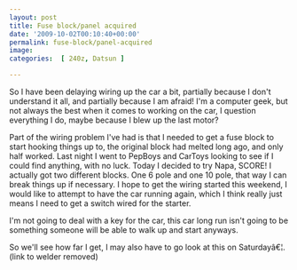 ```yaml
---
layout: post
title: Fuse block/panel acquired
date: '2009-10-02T00:10:40+00:00'
permalink: fuse-block/panel-acquired
image: 
categories:  [ 240z, Datsun ]

---
```

So I have been delaying wiring up the car a bit, partially because I don't understand it all, and partially because I am afraid! I'm a computer geek, but not always the best when it comes to working on the car, I question everything I do, maybe because I blew up the last motor?

Part of the wiring problem I've had is that I needed to get a fuse block to start hooking things up to, the original block had melted long ago, and only half worked. Last night I went to PepBoys and CarToys looking to see if I could find anything, with no luck. Today I decided to try Napa, SCORE! I actually got two different blocks. One 6 pole and one 10 pole, that way I can break things up if necessary. I hope to get the wiring started this weekend, I would like to attempt to have the car running again, which I think really just means I need to get a switch wired for the starter.

I'm not going to deal with a key for the car, this car long run isn't going to be something someone will be able to walk up and start anyways.

So we'll see how far I get, I may also have to go look at this on Saturdayâ€¦. (link to welder removed)




